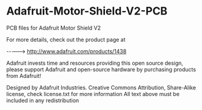 Adafruit-Motor-Shield-V2-PCB
============================

PCB files for Adafruit Motor Shield V2

For more details, check out the product page at

-----> http://www.adafruit.com/products/1438

Adafruit invests time and resources providing this open source design, please support Adafruit and open-source hardware by purchasing products from Adafruit!

Designed by Adafruit Industries.
Creative Commons Attribution, Share-Alike license, check license.txt for more information All text above must be included in any redistribution